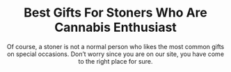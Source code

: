 ---
layout: post
title: Best Gifts For Stoners Who Are Cannabis Enthusiast
subtitle: Of course, a stoner is not a normal person who likes the most common gifts on special occasions. Don’t worry since you are on our site, you have come to the right place for sure.
header-img: "img/post/2023/09/copied/medium_gifts_for_stoners_f723fb564c.jpg"
header-style: text
permalink: "/gifts-stoners/"
catalog: true
tags:
  - Recipients 
  - Men
---   